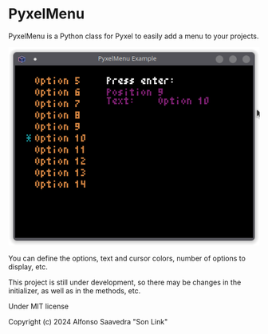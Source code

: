 # PyxelMenu

PyxelMenu is a Python class for Pyxel to easily add a menu to your projects.

![Screenshot of the example](screenshot.png)

You can define the options, text and cursor colors, number of options to display, etc.

This project is still under development, so there may be changes in the initializer, as well as in the methods, etc.

Under MIT license

Copyright (c) 2024 Alfonso Saavedra "Son Link"